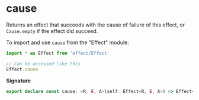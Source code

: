 # cause

Returns an effect that succeeds with the cause of failure of this effect,
or `Cause.empty` if the effect did succeed.

To import and use `cause` from the "Effect" module:

```ts
import * as Effect from 'effect/Effect'

// Can be accessed like this
Effect.cause
```

**Signature**

```ts
export declare const cause: <R, E, A>(self: Effect<R, E, A>) => Effect<R, never, Cause.Cause<E>>
```
